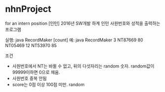 # nhnProject
for an intern position
[인턴] 2016년 SW개발 하계 인턴
사원번호와 성적을 출력하는 프로그램

실행: java RecordMaker [count]
예: java RecordMaker 3
NT87669 80
NT05469 12
NT53970 85

조건
- 사원번호에서 NT는 바뀔 수 없고, 뒤의 다섯자리는 random 숫자. random값이 99999이하면 0으로 채움.
- 사원번호 중복 안됨
- score는 0점 이상 100점 미만. random

